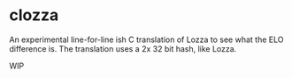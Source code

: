 # clozza
An experimental line-for-line ish C translation of Lozza to see what the ELO difference is. The translation uses a 2x 32 bit hash, like Lozza.  

WIP

